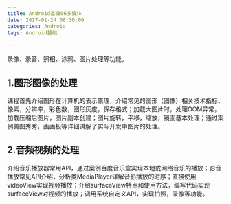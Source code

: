 ```yaml
---
title: Android基础06多媒体
date: 2017-01-24 08:30:00
categories: Android
tags: Android基础

---
```



录像、录音、照相、涂鸦、图片处理等功能。

## 1.图形图像的处理

课程首先介绍图形在计算机的表示原理，介绍常见的图形（图像）相关技术指标，像素，分辨率，彩色数，图形灰度，保存格式；加载大图片时，处理OOM异常，加载压缩后图片，图片副本创建；图片旋转，平移，缩放，镜面基本处理；通过案例美图秀秀，画画板等详细讲解了实际开发中图片的处理。

## 2.音频视频的处理

介绍音乐播放器常用API，通过案例百度音乐盒实现本地或网络音乐的播放；影音播放常见API介绍，分析类MediaPlayer详解音影播放的时序；直接使用videoView实现视频播放；介绍surfaceView特点和使用方法，编写代码实现surfaceView对视频的播放；调用系统自定义API，实现拍照，录像等功能。